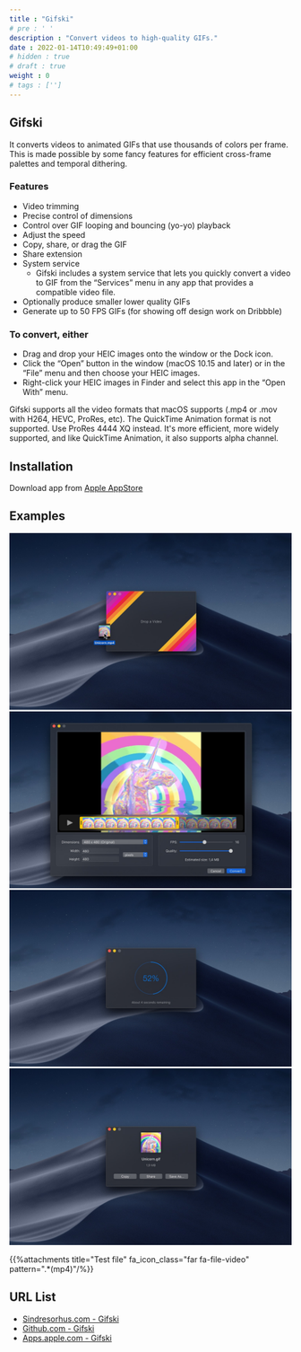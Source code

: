 ```yaml
---
title : "Gifski"
# pre : ' '
description : "Convert videos to high-quality GIFs."
date : 2022-01-14T10:49:49+01:00
# hidden : true
# draft : true
weight : 0
# tags : ['']
---
```


## Gifski

It converts videos to animated GIFs that use thousands of colors per frame. This is made possible by some fancy features for efficient cross-frame palettes and temporal dithering.

### Features

* Video trimming
* Precise control of dimensions
* Control over GIF looping and bouncing (yo-yo) playback
* Adjust the speed
* Copy, share, or drag the GIF
* Share extension
* System service
  * Gifski includes a system service that lets you quickly convert a video to GIF from the “Services” menu in any app that provides a compatible video file.
* Optionally produce smaller lower quality GIFs
* Generate up to 50 FPS GIFs (for showing off design work on Dribbble)

### To convert, either

* Drag and drop your HEIC images onto the window or the Dock icon.
* Click the “Open” button in the window (macOS 10.15 and later) or in the “File” menu and then choose your HEIC images.
* Right-click your HEIC images in Finder and select this app in the “Open With” menu.

Gifski supports all the video formats that macOS supports (.mp4 or .mov with H264, HEVC, ProRes, etc). The QuickTime Animation format is not supported. Use ProRes 4444 XQ instead. It's more efficient, more widely supported, and like QuickTime Animation, it also supports alpha channel.

## Installation

Download app from [Apple AppStore](https://apps.apple.com/us/app/gifski/id1351639930?l=en&mt=12)

## Examples

![example](images/example1.jpeg)
![example](images/example2.jpeg)
![example](images/example3.jpeg)
![example](images/example4.jpeg)

{{%attachments title="Test file" fa_icon_class="far fa-file-video" pattern=".*(mp4)"/%}}

## URL List

* [Sindresorhus.com - Gifski](https://sindresorhus.com/gifski)
* [Github.com - Gifski](https://github.com/sindresorhus/Gifski)
* [Apps.apple.com - Gifski](https://apps.apple.com/us/app/gifski/id1351639930?l=en&mt=12)
